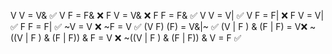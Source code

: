 V V = V& ✅
V F = F& ❌
F V = V& ❌
F F = F& ✅
V V = V| ✅
V F = F| ❌
F V = V| ✅
F F = F| ✅
~V = V  ❌
~F = V ✅
(V F) (F) = V&|~ ✅
(V | F ) & (F | F) = V❌
~((V |  F ) & (F | F)) & F = V ❌
~((V | F ) & (F |  F)) & V = F ✅

